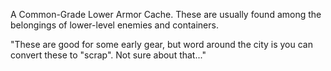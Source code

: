A Common-Grade Lower Armor Cache. These are usually found among the belongings of lower-level enemies and containers.

"These are good for some early gear, but word around the city is you can convert these to "scrap". Not sure about that..."
